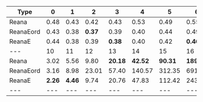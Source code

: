| Type | 0 | 1 | 2 | 3 | 4 | 5 | 6 | 7 | 8 | 9 |
|---|---|---|---|---|---|---|---|---|---|---|
| Reana | 0.48 | 0.43 | 0.42 | 0.43 | 0.53 | 0.49 | 0.55 | 0.62 | 0.83 | 1.24 |
| ReanaEord | 0.43 | 0.38 | **0.37** | 0.39 | 0.40 | 0.44 | 0.49 | 0.63 | 0.89 | 1.50 |
| ReanaE | 0.44 | 0.38 | 0.39 | **0.38** | 0.40 | 0.42 | **0.46** | **0.56** | **0.78** | 1.21 |
| --- | 10 | 11 | 12 | 13 | 14 | 15 | 16 | 17 | --- | --- |
| Reana | 3.02 | 5.56 | 9.80 | **20.18** | **42.52** | **90.31** | **189.06** | **406.35** | -- | -- |
| ReanaEord | 3.16 | 8.98 | 23.01 | 57.40 | 140.57 | 312.35 | 691.13 | 1490.64 | -- | -- |
| ReanaE | **2.26** | **4.46** | 9.74 | 20.76 | 47.83 | 112.42 | 243.52 | 530.43 | -- | -- |
|---|---|---|---|---|---|---|---|---|---|---|
